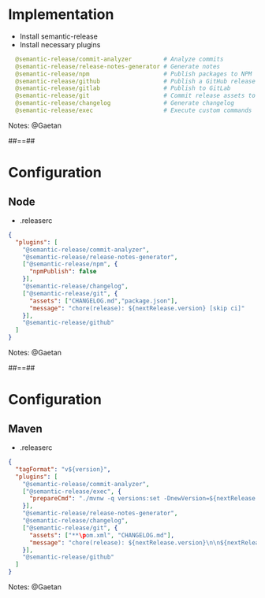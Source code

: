<!-- .slide: class="with-code"-->

# Implementation

- Install semantic-release
- Install necessary plugins
```yaml [1|2|3|4|5|6|7|8]
  @semantic-release/commit-analyzer         # Analyze commits
  @semantic-release/release-notes-generator # Generate notes
  @semantic-release/npm                     # Publish packages to NPM
  @semantic-release/github                  # Publish a GitHub release
  @semantic-release/gitlab                  # Publish to GitLab
  @semantic-release/git                     # Commit release assets to repository
  @semantic-release/changelog               # Generate changelog
  @semantic-release/exec                    # Execute custom commands 
```
<!-- .element: class="list-fragment" -->

Notes: @Gaetan

##==##
<!-- .slide: class="with-code"-->
# Configuration
## Node

- .releaserc

```json [|3|4|5-7|8|9-12|13]
{
  "plugins": [
    "@semantic-release/commit-analyzer",
    "@semantic-release/release-notes-generator",
    ["@semantic-release/npm", {
      "npmPublish": false
    }],
    "@semantic-release/changelog",
    ["@semantic-release/git", {
      "assets": ["CHANGELOG.md","package.json"],
      "message": "chore(release): ${nextRelease.version} [skip ci]"
    }],
    "@semantic-release/github"
  ]
}
```

Notes: @Gaetan


##==##
# Configuration
## Maven

- .releaserc

```json [|2|4|5-7|8|9|10-13|14]
{
  "tagFormat": "v${version}",
  "plugins": [
    "@semantic-release/commit-analyzer",
    ["@semantic-release/exec", {
      "prepareCmd": "./mvnw -q versions:set -DnewVersion=${nextRelease.version}"
    }],
    "@semantic-release/release-notes-generator",
    "@semantic-release/changelog",
    ["@semantic-release/git", {
      "assets": ["**\pom.xml", "CHANGELOG.md"],
      "message": "chore(release): ${nextRelease.version}\n\n${nextRelease.notes}"
    }],
    "@semantic-release/github"
  ]
}
```

Notes: @Gaetan

